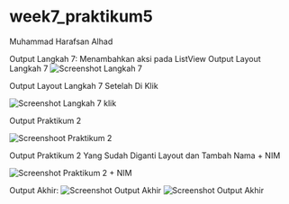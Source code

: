 # week7_praktikum5

Muhammad Harafsan Alhad

Output Langkah 7: Menambahkan aksi pada ListView
Output Layout Langkah 7
![Screenshot Langkah 7](assets/images/outputlangkah7.png)

Output Layout Langkah 7 Setelah Di Klik

![Screenshot Langkah 7 klik](assets/images/outputlangkah7klik.png)

Output Praktikum 2

![Screenshoot Praktikum 2](assets/images/outputTugasPraktikum.png)

Output Praktikum 2 Yang Sudah Diganti Layout dan Tambah Nama + NIM

![Screenshot Praktikum 2 + NIM](assets/images/outputTugasPraktikumNIM.png)

Output Akhir: 
![Screenshot Output Akhir](assets/images/outputAkhir.png)
![Screenshot Output Akhir](assets/images/outputAkhir2.png)


